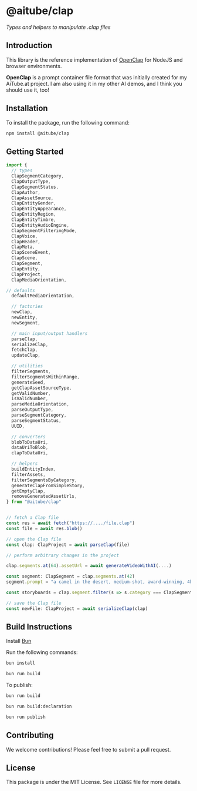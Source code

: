 # @aitube/clap

*Types and helpers to manipulate .clap files*

## Introduction

This library is the reference implementation of [OpenClap](https://github.com/jbilcke-hf/OpenClap-Format) for NodeJS and browser environments.

**OpenClap** is a prompt container file format that was initially created for my AiTube.at project. I am also using it in my other AI demos, and I think you should use it, too!

## Installation

To install the package, run the following command:

```bash
npm install @aitube/clap
```

## Getting Started

```typescript
import {
  // types
  ClapSegmentCategory,
  ClapOutputType,
  ClapSegmentStatus,
  ClapAuthor,
  ClapAssetSource,
  ClapEntityGender,
  ClapEntityAppearance,
  ClapEntityRegion,
  ClapEntityTimbre,
  ClapEntityAudioEngine,
  ClapSegmentFilteringMode,
  ClapVoice,
  ClapHeader,
  ClapMeta,
  ClapSceneEvent,
  ClapScene,
  ClapSegment,
  ClapEntity,
  ClapProject, 
  ClapMediaOrientation,

// defaults
  defaultMediaOrientation,

  // factories
  newClap,
  newEntity,
  newSegment,

  // main input/output handlers
  parseClap,
  serializeClap,
  fetchClap,
  updateClap,

  // utilities
  filterSegments,
  filterSegmentsWithinRange,
  generateSeed,
  getClapAssetSourceType,
  getValidNumber,
  isValidNumber,
  parseMediaOrientation,
  parseOutputType,
  parseSegmentCategory,
  parseSegmentStatus,
  UUID,

  // converters
  blobToDataUri,
  dataUriToBlob,
  clapToDataUri,

  // helpers
  buildEntityIndex,
  filterAssets,
  filterSegmentsByCategory,
  generateClapFromSimpleStory,
  getEmptyClap,
  removeGeneratedAssetUrls,
} from "@aitube/clap"


// fetch a Clap file
const res = await fetch("https://..../file.clap")
const file = await res.blob()

// open the Clap file
const clap: ClapProject = await parseClap(file)

// perform arbitrary changes in the project

clap.segments.at(64).assetUrl = await generateVideoWithAI(....)

const segment: ClapSegment = clap.segments.at(42)
segment.prompt = "a camel in the desert, medium-shot, award-winning, 4k, Canon EOS"

const storyboards = clap.segment.filter(s => s.category === ClapSegmentCategory.STORYBOARD)

// save the Clap file
const newFile: ClapProject = await serializeClap(clap)
```

## Build Instructions

Install [Bun](https://bun.sh/)

Run the following commands:

```bash
bun install

bun run build
```

To publish:

```bash
bun run build

bun run build:declaration

bun run publish
```

## Contributing

We welcome contributions! Please feel free to submit a pull request.

## License

This package is under the MIT License. See `LICENSE` file for more details.
